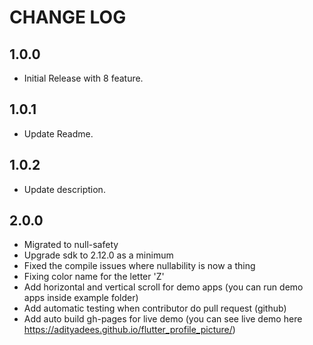 # CHANGE LOG

## 1.0.0

* Initial Release with 8 feature.

## 1.0.1

* Update Readme.

## 1.0.2

* Update description.

## 2.0.0

* Migrated to null-safety
* Upgrade sdk to 2.12.0 as a minimum
* Fixed the compile issues where nullability is now a thing
* Fixing color name for the letter 'Z'
* Add horizontal and vertical scroll for demo apps (you can run demo apps inside example folder)
* Add automatic testing when contributor do pull request (github)
* Add auto build gh-pages for live demo (you can see live demo here <https://adityadees.github.io/flutter_profile_picture/>)

